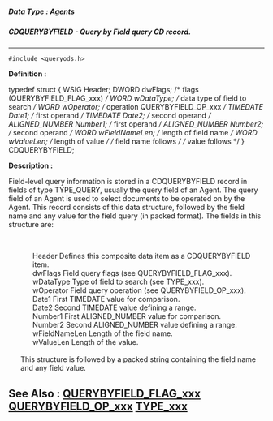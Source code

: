 ##### Data Type : Agents
##### CDQUERYBYFIELD - Query by Field query CD record.
---
```
#include <queryods.h>
```

**Definition :**

typedef struct {
   WSIG Header;
   DWORD dwFlags;       /* flags (QUERYBYFIELD_FLAG_xxx) */
   WORD wDataType;      /* data type of field to search */
   WORD wOperator;      /* operation QUERYBYFIELD_OP_xxx */
   TIMEDATE Date1;      /* first operand */
   TIMEDATE Date2;      /* second operand */
   ALIGNED_NUMBER Number1; /* first operand */
   ALIGNED_NUMBER Number2; /* second operand */
   WORD wFieldNameLen;  /* length of field name */
   WORD wValueLen;      /* length of value */
	 /* field name follows */
	 /* value follows */
} CDQUERYBYFIELD;

**Description :**

Field-level query information is stored in a CDQUERYBYFIELD record in fields of type TYPE_QUERY, usually the query field of an Agent.  The query field of an Agent is used to select documents to be operated on by the Agent.  This record consists of this data structure, followed by the field name and any value for the field query (in packed format).  The fields in this structure are:
<ul><br>

<ul>Header			Defines this composite data item as a CDQUERYBYFIELD item.<br>
dwFlags		Field query flags (see QUERYBYFIELD_FLAG_xxx).<br>
wDataType		Type of field to search (see TYPE_xxx).<br>
wOperator		Field query operation (see QUERYBYFIELD_OP_xxx).<br>
Date1			First TIMEDATE value for comparison.<br>
Date2			Second TIMEDATE value defining a range.<br>
Number1		First ALIGNED_NUMBER value for comparison.<br>
Number2		Second ALIGNED_NUMBER value defining a range.<br>
wFieldNameLen	Length of the field name.<br>
wValueLen		Length of the value.</ul>
<br>
This structure is followed by a packed string containing the field name and any field value.</ul>



**See Also :**
[QUERYBYFIELD_FLAG_xxx](/domino-c-api-docs/reference/Symb/QUERYBYFIELD_FLAG_xxx)
[QUERYBYFIELD_OP_xxx](/domino-c-api-docs/reference/Symb/QUERYBYFIELD_OP_xxx)
[TYPE_xxx](/domino-c-api-docs/reference/Symb/TYPE_xxx)
---
